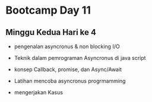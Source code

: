 # Bootcamp Day 11

## Minggu Kedua Hari ke 4

* pengenalan asyncronus & non blocking I/O

* Teknik dalam pemrograman Asyncronus di java script

* konsep Callback, promise, dan Async/Await

* Latihan mencoba asyncronus progrmamming

* mengerjakan Kasus

